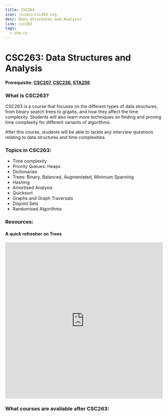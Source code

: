 ```yaml
---
title: CSC263
icon: /icons/csc263.svg
desc: Data Structures and Analysis
link: csc263
tags:
  - utm-cs
---
```


# CSC263: Data Structures and Analysis

#### Prerequisite: [CSC207](./csc207), [CSC236](./csc236), [STA256](./sta256)

<ExamText class-code="CSC263"></ExamText>

### What is CSC263?

CSC263 is a course that focuses on the different types of data structures, from
binary search trees to graphs, and how they affect the time complexity. Students
will also learn more techniques on finding and proving time complexity for
different variants of algorithms.

After this course, students will be able to tackle any interview questions
relating to data structures and time complexities.

### Topics in CSC263:

- Time complexity
- Priority Queues: Heaps
- Dictionaries
- Trees: Binary, Balanced, Augmentated, Minimum Spanning
- Hashing
- Amortised Analysis
- Quicksort
- Graphs and Graph Traversals
- Disjoint Sets
- Randomised Algorithms

### Resources:

#### A quick refresher on Trees

<iframe width="100%" height="500" src="https://www.youtube.com/embed/oSWTXtMglKE" frameborder="0" allow="accelerometer; autoplay; clipboard-write; encrypted-media; gyroscope; picture-in-picture" allowfullscreen></iframe>

<grid-1-x-2 title="Behind the scenes of every hash table" :reversed="true" img-src="https://visualgo.net/img/png/hashtable.png" link="https://www.hackerearth.com/practice/data-structures/hash-tables/basics-of-hash-tables/tutorial/" desc="Learn how to implement your very own hash table" button="Check it out!"></grid-1-x-2>

<grid-1-x-2 title="A short tutorial on Breadth First Search" img-src="https://he-s3.s3.amazonaws.com/media/uploads/fdec3c2.jpg" link="https://www.hackerearth.com/practice/algorithms/graphs/breadth-first-search/tutorial/" desc="Learn the details and the implementation of the breadth first search" button="Check it out!"></grid-1-x-2>

<grid-1-x-2 title="Learn one of the most common graph traversals" :reversed="true" img-src="https://he-s3.s3.amazonaws.com/media/uploads/9fa1119.jpg" link="https://www.hackerearth.com/practice/algorithms/graphs/depth-first-search/tutorial/" desc="All about Depth First Search" button="Check it out!"></grid-1-x-2>

### What courses are avaliable after CSC263:

<Accordion :data="['CSC358', 'CSC338', 'CSC343', 'CSC358', 'CSC373', 'CSC420', 'CSC458', 'CSC488']"></Accordion>
